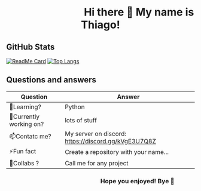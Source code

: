 
<center>
<h1>&nbsp;&nbsp;&nbsp;&nbsp;&nbsp;&nbsp;&nbsp;&nbsp;&nbsp;&nbsp;&nbsp;&nbsp;&nbsp;&nbsp;&nbsp;&nbsp;&nbsp;&nbsp;&nbsp;&nbsp;&nbsp;&nbsp;&nbsp;&nbsp;&nbsp;&nbsp;&nbsp;&nbsp;&nbsp;&nbsp; Hi there 👋 My name is Thiago!</h1>
</center>

<h2>GitHub Stats</h2>

[![ReadMe Card](https://github-readme-stats.vercel.app/api?username=thiaguinho27&show_icons=true&theme=dark)](#) [![Top Langs](https://github-readme-stats.vercel.app/api/top-langs/?username=anuraghazra&layout=compact&theme=dark)](#) 

<h2>Questions and answers</h2>
 
Question | Answer
------------ | -------------
🌱Learning? | Python
🔭Currently working on?| lots of stuff
📫Contatc me?| My server on discord: https://discord.gg/kVgE3U7Q8Z
⚡Fun fact | Create a repository with your name...
👯Collabs ? | Call me for any project

<p align="center">
<h3>&nbsp;&nbsp;&nbsp;&nbsp;&nbsp;&nbsp;&nbsp;&nbsp;&nbsp;&nbsp;&nbsp;&nbsp;&nbsp;&nbsp;&nbsp;&nbsp;&nbsp;&nbsp;&nbsp;&nbsp;&nbsp;&nbsp;&nbsp;&nbsp;&nbsp;&nbsp;&nbsp;&nbsp;&nbsp;&nbsp;&nbsp;&nbsp;&nbsp;&nbsp;&nbsp;&nbsp;&nbsp;&nbsp;&nbsp;&nbsp;&nbsp;&nbsp;&nbsp;&nbsp;&nbsp;&nbsp;&nbsp;&nbsp;&nbsp;&nbsp;&nbsp;&nbsp;&nbsp;&nbsp;&nbsp;&nbsp;&nbsp;&nbsp;&nbsp;&nbsp;&nbsp;&nbsp;&nbsp;&nbsp;&nbsp;Hope you enjoyed! Bye 👋</h3>
</p>

<!--
**Thiaguinho27/Thiaguinho27** is a ✨ _special_ ✨ repository because its `README.md` (this file) appears on your GitHub profile.

Here are some ideas to get you started:

- 🔭 I’m currently working on ...
- 🌱 I’m currently learning ...
- 👯 I’m looking to collaborate on ...
- 🤔 I’m looking for help with ...
- 💬 Ask me about ...
- 📫 How to reach me: ...
- 😄 Pronouns: ...
- ⚡ Fun fact: ...
-->
